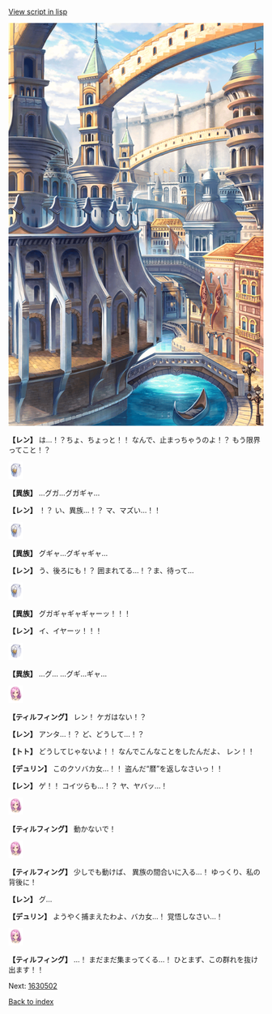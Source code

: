 [View script in lisp](../scripts/1630402.txt)

![006_town2.png](../images/backgrounds/006_town2.png)

**【レン】**
は…！？ちょ、ちょっと！！
なんで、止まっちゃうのよ！？
もう限界ってこと！？

<img src="../images/units/810004.png" alt="810004.png" height="34"/>

**【異族】**
…グガ…グガギャ…

**【レン】**
！？
い、異族…！？
マ、マズい…！！

<img src="../images/units/810004.png" alt="810004.png" height="34"/>

**【異族】**
グギャ…グギャギャ…

**【レン】**
う、後ろにも！？
囲まれてる…！？ま、待って…

<img src="../images/units/810004.png" alt="810004.png" height="34"/>

**【異族】**
グガギャギャギャーッ！！！

**【レン】**
イ、イヤーッ！！！

<img src="../images/units/810004.png" alt="810004.png" height="34"/>

**【異族】**
…グ…
…グギ…ギャ…

<img src="../images/units/101411.png" alt="101411.png" height="34"/>

**【ティルフィング】**
レン！
ケガはない！？

**【レン】**
アンタ…！？
ど、どうして…！？

**【トト】**
どうしてじゃないよ！！
なんでこんなことをしたんだよ、
レン！！

**【デュリン】**
このクソバカ女…！！
盗んだ“暦”を返しなさいっ！！

**【レン】**
ゲ！！
コイツらも…！？
ヤ、ヤバッ…！

<img src="../images/units/101411.png" alt="101411.png" height="34"/>

**【ティルフィング】**
動かないで！

<img src="../images/units/101411.png" alt="101411.png" height="34"/>

**【ティルフィング】**
少しでも動けば、
異族の間合いに入る…！
ゆっくり、私の背後に！

**【レン】**
グ…

**【デュリン】**
ようやく捕まえたわよ、バカ女…！
覚悟しなさい…！

<img src="../images/units/101411.png" alt="101411.png" height="34"/>

**【ティルフィング】**
…！
まだまだ集まってくる…！
ひとまず、この群れを抜け出ます！！

Next: [1630502](1630502.md)

[Back to index](index.md)
